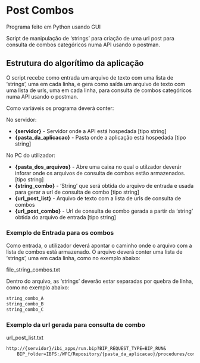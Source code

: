 # Post Combos

Programa feito em Python usando GUI

Script de manipulação de ‘strings’ para criação de uma url post para consulta de combos categóricos numa API usando o postman.

## Estrutura do algorítimo da aplicação

O script recebe como entrada um arquivo de texto com uma lista de ‘strings’, uma em cada linha, e gera como saída um arquivo de texto com uma lista de urls, uma em cada linha, para consulta de combos categóricos numa API usando o postman.

Como variáveis os programa deverá conter:

No servidor:
- **{servidor}** - Servidor onde a API está hospedada [tipo string]
- **{pasta_da_aplicacao}** - Pasta onde a aplicação está hospedada [tipo string]

No PC do utilizador:
- **{pasta_dos_arquivos}** - Abre uma caixa no qual o utilzador deverár inforar onde os arquivos de consulta de combos estão armazenados.  [tipo string]
- **{string_combo}** - ‘String’ que será obtida do arquivo de entrada e usada para gerar a url de consulta de combo [tipo string]
- **{url_post_list}** - Arquivo de texto com a lista de urls de consulta de combos
- **{url_post_combo}** - Url de consulta de combo gerada a partir da ‘string’ obtida do arquivo de entrada [tipo string]

### Exemplo de Entrada para os combos

Como entrada, o utilizador deverá apontar o caminho onde o arquivo com a lista de combos está armazenado. O arquivo deverá conter uma lista de ‘strings’, uma em cada linha, como no exemplo abaixo:

file_string_combos.txt

Dentro do arquivo, as ‘strings’ deverão estar separadas por quebra de linha, como no exemplo abaixo:

```txt
string_combo_A
string_combo_B
string_combo_C
```

### Exemplo da url gerada para consulta de combo

url_post_list.txt

```txt
http://{servidor}/ibi_apps/run.bip?BIP_REQUEST_TYPE=BIP_RUN&
    BIP_folder=IBFS:/WFC/Repository/{pasta_da_aplicacao}/procedures/combos/&BIP_item={string_combo}
```

